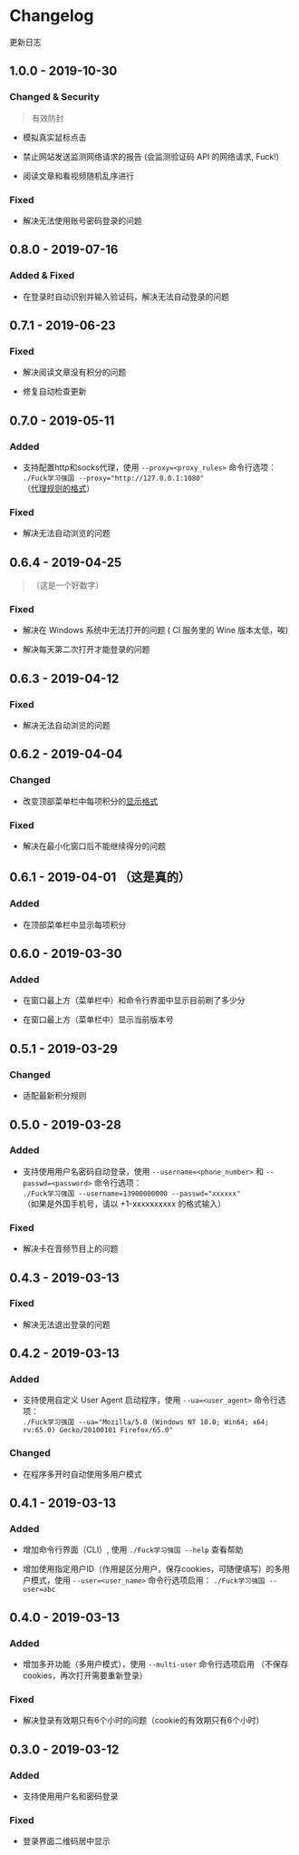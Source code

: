# Changelog

更新日志


## 1.0.0 - 2019-10-30

### Changed & Security

> 有效防封

* 模拟真实鼠标点击

* 禁止网站发送监测网络请求的报告 (会监测验证码 API 的网络请求, Fuck!)

* 阅读文章和看视频随机乱序进行

### Fixed

* 解决无法使用账号密码登录的问题

## 0.8.0 - 2019-07-16

### Added & Fixed

* 在登录时自动识别并输入验证码，解决无法自动登录的问题

## 0.7.1 - 2019-06-23

### Fixed

* 解决阅读文章没有积分的问题

* 修复自动检查更新

## 0.7.0 - 2019-05-11

### Added

* 支持配置http和socks代理，使用 `--proxy=<proxy_rules>` 命令行选项：  
`./Fuck学习强国 --proxy="http://127.0.0.1:1080"`  
（[代理规则的格式](https://electronjs.org/docs/api/session#sessetproxyconfig-callback)）

### Fixed

* 解决无法自动浏览的问题

## 0.6.4 - 2019-04-25

> （这是一个好数字）

### Fixed

* 解决在 Windows 系统中无法打开的问题 ( CI 服务里的 Wine 版本太低，唉)

* 解决每天第二次打开才能登录的问题

## 0.6.3 - 2019-04-12

### Fixed

* 解决无法自动浏览的问题

## 0.6.2 - 2019-04-04

### Changed

* 改变顶部菜单栏中每项积分的[显示格式](https://github.com/fuck-xuexiqiangguo/Fuck-XueXiQiangGuo/issues/240#issuecomment-478416227)

### Fixed

* 解决在最小化窗口后不能继续得分的问题

## 0.6.1 - 2019-04-01 （这是真的）

### Added

* 在顶部菜单栏中显示每项积分

## 0.6.0 - 2019-03-30

### Added

* 在窗口最上方（菜单栏中）和命令行界面中显示目前刷了多少分

* 在窗口最上方（菜单栏中）显示当前版本号

## 0.5.1 - 2019-03-29

### Changed

* 适配最新积分规则

## 0.5.0 - 2019-03-28

### Added

* 支持使用用户名密码自动登录，使用 `--username=<phone_number>` 和 `--passwd=<password>` 命令行选项：  
`./Fuck学习强国 --username=13900000000 --passwd="xxxxxx"`  
（如果是外国手机号，请以 +1-xxxxxxxxxx 的格式输入）

### Fixed

* 解决卡在音频节目上的问题

## 0.4.3 - 2019-03-13

### Fixed

* 解决无法退出登录的问题

## 0.4.2 - 2019-03-13

### Added

* 支持使用自定义 User Agent 启动程序，使用 `--ua=<user_agent>` 命令行选项：  
`./Fuck学习强国 --ua="Mozilla/5.0 (Windows NT 10.0; Win64; x64; rv:65.0) Gecko/20100101 Firefox/65.0"`

### Changed

* 在程序多开时自动使用多用户模式

## 0.4.1 - 2019-03-13

### Added

* 增加命令行界面（CLI）, 使用 `./Fuck学习强国 --help` 查看帮助

* 增加使用指定用户ID（作用是区分用户，保存cookies，可随便填写）的多用户模式，使用 `--user=<user_name>` 命令行选项启用： `./Fuck学习强国 --user=abc`

## 0.4.0 - 2019-03-13

### Added

* 增加多开功能（多用户模式），使用 `--multi-user` 命令行选项启用 （不保存cookies，再次打开需要重新登录）

### Fixed

* 解决登录有效期只有6个小时的问题（cookie的有效期只有6个小时）

## 0.3.0 - 2019-03-12

### Added

* 支持使用用户名和密码登录

### Fixed

* 登录界面二维码居中显示
